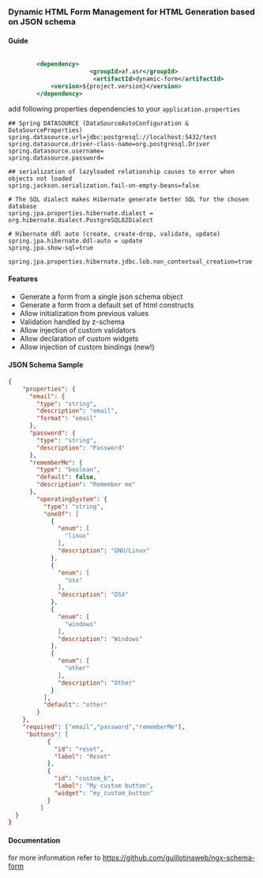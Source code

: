 ### Dynamic HTML Form Management for HTML Generation based on JSON schema


#### Guide

```xml

		<dependency>
                       <groupId>af.asr</groupId>
                        <artifactId>dynamic-form</artifactId>
			<version>${project.version}</version>
		</dependency>

```

add following properties dependencies to your `application.properties`

```properties
## Spring DATASOURCE (DataSourceAutoConfiguration & DataSourceProperties)
spring.datasource.url=jdbc:postgresql://localhost:5432/test
spring.datasource.driver-class-name=org.postgresql.Driver
spring.datasource.username= 
spring.datasource.password= 

## serialization of lazyloaded relationship causes to error when objects not loaded
spring.jackson.serialization.fail-on-empty-beans=false

# The SQL dialect makes Hibernate generate better SQL for the chosen database
spring.jpa.properties.hibernate.dialect = org.hibernate.dialect.PostgreSQL82Dialect

# Hibernate ddl auto (create, create-drop, validate, update)
spring.jpa.hibernate.ddl-auto = update
spring.jpa.show-sql=true

spring.jpa.properties.hibernate.jdbc.lob.non_contextual_creation=true

```
#### Features

- Generate a form from a single json schema object
- Generate a form from a default set of html constructs
- Allow initialization from previous values
- Validation handled by z-schema
- Allow injection of custom validators
- Allow declaration of custom widgets
- Allow injection of custom bindings (new!)


#### JSON Schema Sample 

```json
{
    "properties": {
      "email": {
        "type": "string",
        "description": "email",
        "format": "email"
      },
      "password": {
        "type": "string",
        "description": "Password"
      },
      "rememberMe": {
        "type": "boolean",
        "default": false,
        "description": "Remember me"
      },
        "operatingSystem": {
          "type": "string",
          "oneOf": [
            {
              "enum": [
                "linux"
              ],
              "description": "GNU/Linux"
            },
            {
              "enum": [
                "osx"
              ],
              "description": "OSX"
            },
            {
              "enum": [
                "windows"
              ],
              "description": "Windows"
            },
            {
              "enum": [
                "other"
              ],
              "description": "Other"
            }
          ],
          "default": "other"
        }
    },
    "required": ["email","password","rememberMe"],
     "buttons": [
           {
             "id": "reset",
             "label": "Reset"
           },
           {
             "id": "custom_b",
             "label": "My custom button",
             "widget": "my_custom_button" 
           }
         ]
  }
}
```


####  Documentation 
for more information refer to https://github.com/guillotinaweb/ngx-schema-form
